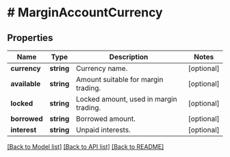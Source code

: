 # # MarginAccountCurrency

## Properties

Name | Type | Description | Notes
------------ | ------------- | ------------- | -------------
**currency** | **string** | Currency name. | [optional] 
**available** | **string** | Amount suitable for margin trading. | [optional] 
**locked** | **string** | Locked amount, used in margin trading. | [optional] 
**borrowed** | **string** | Borrowed amount. | [optional] 
**interest** | **string** | Unpaid interests. | [optional] 

[[Back to Model list]](../../README.md#documentation-for-models) [[Back to API list]](../../README.md#documentation-for-api-endpoints) [[Back to README]](../../README.md)
